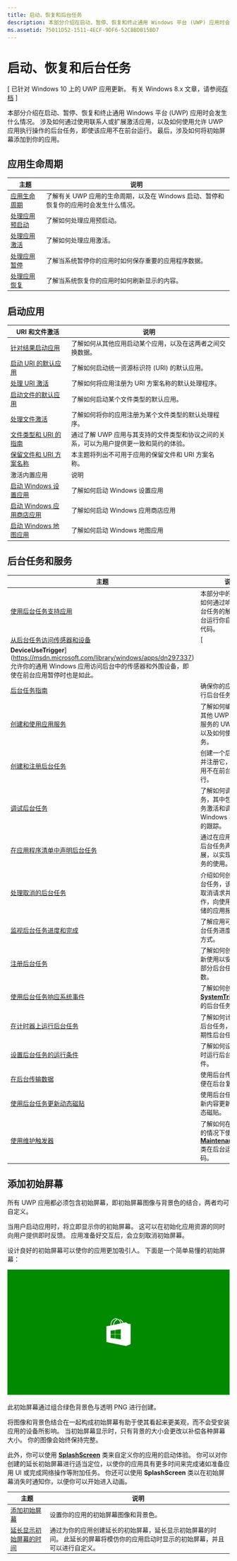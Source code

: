 ```yaml
---
title: 启动、恢复和后台任务
description: 本部分介绍在启动、暂停、恢复和终止通用 Windows 平台 (UWP) 应用时会发生什么情况。
ms.assetid: 75011D52-1511-4ECF-9DF6-52CBBDB15BD7
---
```


# 启动、恢复和后台任务


\[ 已针对 Windows 10 上的 UWP 应用更新。 有关 Windows 8.x 文章，请参阅[存档](http://go.microsoft.com/fwlink/p/?linkid=619132) \]


本部分介绍在启动、暂停、恢复和终止通用 Windows 平台 (UWP) 应用时会发生什么情况。 涉及如何通过使用联系人或扩展激活应用，以及如何使用允许 UWP 应用执行操作的后台任务，即使该应用不在前台运行。 最后，涉及如何将初始屏幕添加到你的应用。

## 应用生命周期

| 主题                                            | 说明                                                                                                     |
|--------------------------------------------------|-----------------------------------------------------------------------------------------------------------------|
| [应用生命周期](app-lifecycle.md)               | 了解有关 UWP 应用的生命周期，以及在 Windows 启动、暂停和恢复你的应用时会发生什么情况。 |
| [处理应用预启动](handle-app-prelaunch.md) | 了解如何处理应用预启动。                                                                              |
| [处理应用激活](activate-an-app.md)     | 了解如何处理应用激活。                                                                             |
| [处理应用暂停](suspend-an-app.md)         | 了解当系统暂停你的应用时如何保存重要的应用程序数据。                                 |
| [处理应用恢复](resume-an-app.md)           | 了解当系统恢复你的应用时如何刷新显示的内容。                                        |

 

## 启动应用


| URI 和文件激活                                                                         | 说明                                                                                                                                                                |
|-------------------------------------------------------------------------------------------------|----------------------------------------------------------------------------------------------------------------------------------------------------------------------------|
| [针对结果启动应用](how-to-launch-an-app-for-results.md)                               | 了解如何从其他应用启动某个应用，以及在这两者之间交换数据。                                                                                             |
| [启动 URI 的默认应用](launch-default-app.md)                                      | 了解如何启动统一资源标识符 (URI) 的默认应用。                                                                                               |
| [处理 URI 激活](handle-uri-activation.md)                                              | 了解如何将应用注册为 URI 方案名称的默认处理程序。                                                                                          |
| [启动文件的默认应用](launch-the-default-app-for-a-file.md)                      | 了解如何启动某个文件类型的默认应用。                                                                                                                       |
| [处理文件激活](handle-file-activation.md)                                            | 了解如何将你的应用注册为某个文件类型的默认处理程序。                                                                                                  |
| [文件类型和 URI 的指南](https://msdn.microsoft.com/library/windows/apps/hh700321) | 通过了解 UWP 应用与其支持的文件类型和协议之间的关系，可以为用户提供更一致和简约的体验。 |
| [保留文件和 URI 方案名称](reserved-uri-scheme-names.md)                             | 本主题将列出不可用于应用的保留文件和 URI 方案名称。                                                                                |
| 激活内置应用                                                                          | 说明                                                                                                                                                                |
| [启动 Windows 设置应用](launch-settings-app.md)                                      | 了解如何启动 Windows 设置应用                                                                                                                              |
| [启动 Windows 应用商店应用](launch-store-app.md)                                            | 了解如何启动 Windows 应用商店应用                                                                                                                                 |
| [启动 Windows 地图应用](launch-maps-app.md)                                              | 了解如何启动 Windows 地图应用                                                                                                                                  |

 

## 后台任务和服务



| 主题                                                                                                            | 说明                                                                                                                                                                                   |
|------------------------------------------------------------------------------------------------------------------|-----------------------------------------------------------------------------------------------------------------------------------------------------------------------------------------------|
| [使用后台任务支持应用](support-your-app-with-background-tasks.md)                             | 本部分中的主题展示如何通过响应具有后台任务的触发器在后台运行你自己的轻型代码。                                                       |
| [从后台任务访问传感器和设备](access-sensors-and-devices-from-a-background-task.md)       | [
            **DeviceUseTrigger**](https://msdn.microsoft.com/library/windows/apps/dn297337) 允许你的通用 Windows 应用访问后台中的传感器和外围设备，即使在前台应用暂停时也是如此。 |
| [后台任务指南](guidelines-for-background-tasks.md)                                           | 确保你的应用符合运行后台任务的要求。                                                                                                                          |
| [创建和使用应用服务](how-to-create-and-consume-an-app-service.md)                                | 了解如何编写可以向其他 UWP 应用提供服务的 UWP 应用，以及如何使用这些服务。                                                                                  |
| [创建和注册后台任务](create-and-register-a-background-task.md)                               | 创建一个后台任务类并注册它，以便在应用不在前台运行时运行。                                                                                                 |
| [调试后台任务](debug-a-background-task.md)                                                           | 了解如何调试后台任务，其中包括后台任务激活和调试 Windows 事件日志中的跟踪。                                                                        |
| [在应用程序清单中声明后台任务](declare-background-tasks-in-the-application-manifest.md) | 通过在应用清单中将后台任务声明为扩展，以实现对后台任务的使用。                                                                                                       |
| [处理取消的后台任务](handle-a-cancelled-background-task.md)                                     | 介绍如何创建一个后台任务，该任务识别取消请求并停止工作，向使用永久性存储的应用报告取消。                                     |
| [监视后台任务进度和完成](monitor-background-task-progress-and-completion.md)           | 了解应用可以识别后台任务进度和完成的方式。                                                                                                                     |
| [注册后台任务](register-a-background-task.md)                                                     | 了解如何创建可以重新使用以安全注册大部分后台任务的函数。                                                                                                  |
| [使用后台任务响应系统事件](respond-to-system-events-with-background-tasks.md)             | 了解如何创建响应 [**SystemTrigger**](https://msdn.microsoft.com/library/windows/apps/br224839) 事件的后台任务。                                                                         |
| [在计时器上运行后台任务](run-a-background-task-on-a-timer-.md)                                        | 了解如何计划一次性后台任务，或运行周期性后台任务。                                                                                                          |
| [设置后台任务的运行条件](set-conditions-for-running-a-background-task.md)                 | 了解如何设置控制何时运行后台任务的条件。                                                                                                                  |
| [在后台传输数据](https://msdn.microsoft.com/library/windows/apps/mt280377)                                           | 使用后台传输 API 以便在后台复制文件。                                                                                                                              |
| [使用后台任务更新动态磁贴](update-a-live-tile-from-a-background-task.md)                       | 使用后台任务，以最新内容更新应用的动态磁贴。                                                                                                                      |
| [使用维护触发器](use-a-maintenance-trigger.md)                                                       | 了解如何在插入设备的情况下使用 [**MaintenanceTrigger**](https://msdn.microsoft.com/library/windows/apps/hh700517) 类在后台运行轻型代码。                             |

 

## 添加初始屏幕


所有 UWP 应用都必须包含初始屏幕，即初始屏幕图像与背景色的结合，两者均可自定义。

当用户启动应用时，将立即显示你的初始屏幕。 这可以在初始化应用资源的同时向用户提供即时反馈。 应用准备好交互后，会立刻取消初始屏幕。

设计良好的初始屏幕可以使你的应用更加吸引人。 下面是一个简单易懂的初始屏幕：

![从初始屏幕示例中捕获初始屏幕 75% 比例的屏幕。](images/regularsplashscreen.png)

此初始屏幕通过组合绿色背景色与透明 PNG 进行创建。

将图像和背景色结合在一起构成初始屏幕有助于使其看起来更美观，而不会受安装应用的设备所影响。 当初始屏幕显示时，只有背景的大小会更改以补偿各种屏幕大小。 你的图像会始终保持完整。

此外，你可以使用 [**SplashScreen**](https://msdn.microsoft.com/library/windows/apps/br224763) 类来自定义你的应用的启动体验。 你可以对你创建的延长初始屏幕进行适当定位，以使你的应用具有更多时间来完成诸如准备应用 UI 或完成网络操作等附加任务。 你还可以使用 **SplashScreen** 类以在初始屏幕消失时通知你，以便你可以开始进入动画。

| 主题                                                                          | 说明                                                                                                                                                                                       |
|--------------------------------------------------------------------------------|---------------------------------------------------------------------------------------------------------------------------------------------------------------------------------------------------|
| [添加初始屏幕](add-a-splash-screen.md)                                 | 设置你的应用的初始屏幕图像和背景色。                                                                                                                                          |
| [延长显示初始屏幕的时间](create-a-customized-splash-screen.md) | 通过为你的应用创建延长的初始屏幕，延长显示初始屏幕的时间。 此延长的屏幕将模仿你的应用启动时显示的初始屏幕，并且可以进行自定义。 |

 

 

 





<!--HONumber=Mar16_HO1-->



